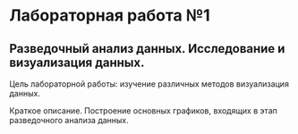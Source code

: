 # Лабораторная работа №1

## Разведочный анализ данных. Исследование и визуализация данных.

Цель лабораторной работы: изучение различных методов визуализация данных.

Краткое описание. Построение основных графиков, входящих в этап разведочного анализа данных.
